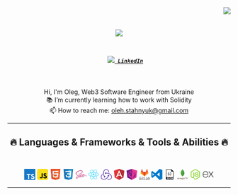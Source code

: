<img align="right" src="https://visitor-badge.laobi.icu/badge?page_id=zumrudu-anka.zumrudu-anka">

<h1 align="center">
  <a href="https://git.io/typing-svg">
    <img src="https://readme-typing-svg.herokuapp.com/?lines=Hello,+There!+👋;Nice+to+meet+you!&center=true&size=30">
  </a>
</h1>

<h5 align="center">
  <code>
    <a href="https://www.linkedin.com/in/osmandurdag/" title="LinkedIn Profile"><img width="22" src="images/linkedin.svg"> LinkedIn</a></code>
</h5>
<br>
<p align="center">
  Hi, I'm Oleg, Web3 Software Engineer from Ukraine
  <br>
  📚 I’m currently learning how to work with Solidity
  <br>
  📫 How to reach me: <a href="mailto: oleh.stahnyuk@gmail.com">oleh.stahnyuk@gmail.com</a>
</p>

<hr>
<h2 align="center">🔥 Languages & Frameworks & Tools & Abilities 🔥</h2>
<br>
<p align="center">
  <code><img title="TypeScript" height="25" src="images/typescript.png"></code>
  <code><img title="Javascript" height="25" src="images/javascript.png"></code>
  <code><img title="HTML5" height="25" src="images/html.png"></code>
  <code><img title="CSS" height="25" src="images/css3.png"></code>
  <code><img title="SASS" height="25" src="images/sass.png"></code>
  <code><img title="React" height="25" src="images/react.png"></code>
  <code><img title="Redux" height="25" src="images/redux.png"></code>
  <code><img title="Angular" height="25" src="images/angular.png"></code>
  <code><img title="Rxjs" height="25" src="images/rxjs.png"></code>
  <code><img title="Git" height="25" src="images/gitlab.png"></code>
  <code><img title="Visual Studio Code" height="25" src="images/visual-studio-code.png"></code>
  <code><img title="JSON" height="25" src="images/file.png"></code>
  <code><img title="MongoDb" height="25" src="images/mongodb.png"></code>
  <code><img title="Node.js" height="25" src="images/node-js.png"></code>
  <code><img title="Express" height="25" src="images/express.png"></code>
</p>
<hr>
